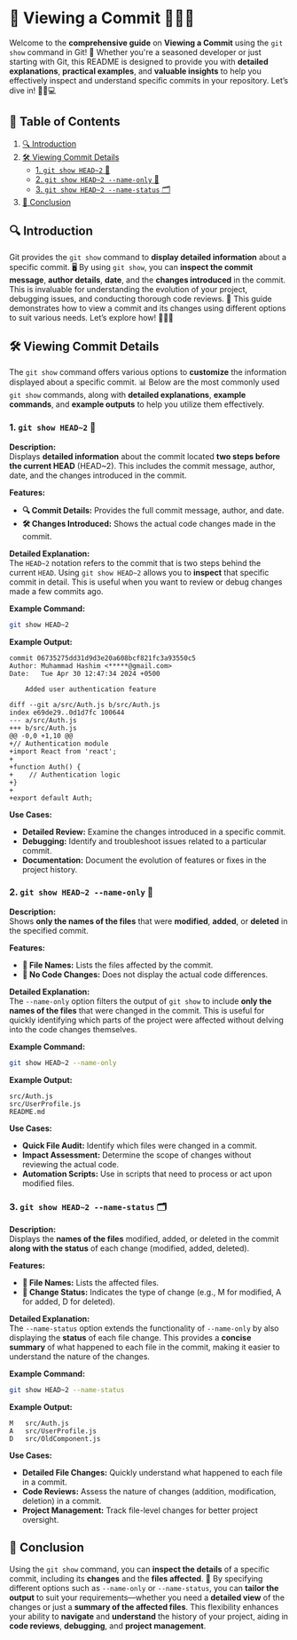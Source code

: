 # 📂 **Viewing a Commit** 🕵️‍♂️✨

Welcome to the **comprehensive guide** on **Viewing a Commit** using the `git show` command in Git! 🚀 Whether you're a seasoned developer or just starting with Git, this README is designed to provide you with **detailed explanations**, **practical examples**, and **valuable insights** to help you effectively inspect and understand specific commits in your repository. Let’s dive in! 🏊‍♂️💻

## 📑 Table of Contents

1. [🔍 Introduction](#-introduction)
2. [🛠️ Viewing Commit Details](#-viewing-commit-details)
   - [1. `git show HEAD~2` 📄](#-1-git-show-head~2-)
   - [2. `git show HEAD~2 --name-only` 👤](#2-git-show-head~2--name-only-👤)
   - [3. `git show HEAD~2 --name-status` 🗂️](#3-git-show-head~2--name-status-🗂️)
3. [📝 Conclusion](#-conclusion)

## 🔍 Introduction

Git provides the `git show` command to **display detailed information** about a specific commit. 🖥️ By using `git show`, you can **inspect the commit message**, **author details**, **date**, and the **changes introduced** in the commit. This is invaluable for understanding the evolution of your project, debugging issues, and conducting thorough code reviews. 📖 This guide demonstrates how to view a commit and its changes using different options to suit various needs. Let’s explore how! 🕵️‍♂️🔧

## 🛠️ Viewing Commit Details

The `git show` command offers various options to **customize** the information displayed about a specific commit. 📊 Below are the most commonly used `git show` commands, along with **detailed explanations**, **example commands**, and **example outputs** to help you utilize them effectively.

### 1. `git show HEAD~2` 📄

**Description:**  
Displays **detailed information** about the commit located **two steps before the current HEAD** (HEAD~2). This includes the commit message, author, date, and the changes introduced in the commit.

**Features:**
- **🔍 Commit Details:** Provides the full commit message, author, and date.
- **🛠️ Changes Introduced:** Shows the actual code changes made in the commit.

**Detailed Explanation:**  
The `HEAD~2` notation refers to the commit that is two steps behind the current `HEAD`. Using `git show HEAD~2` allows you to **inspect** that specific commit in detail. This is useful when you want to review or debug changes made a few commits ago.

**Example Command:**
```bash
git show HEAD~2
```

**Example Output:**
```
commit 06735275dd31d9d3e20a608bcf821fc3a93550c5
Author: Muhammad Hashim <*****@gmail.com>
Date:   Tue Apr 30 12:47:34 2024 +0500

    Added user authentication feature

diff --git a/src/Auth.js b/src/Auth.js
index e69de29..0d1d7fc 100644
--- a/src/Auth.js
+++ b/src/Auth.js
@@ -0,0 +1,10 @@
+// Authentication module
+import React from 'react';
+
+function Auth() {
+    // Authentication logic
+}
+
+export default Auth;
```

**Use Cases:**
- **Detailed Review:** Examine the changes introduced in a specific commit.
- **Debugging:** Identify and troubleshoot issues related to a particular commit.
- **Documentation:** Document the evolution of features or fixes in the project history.

### 2. `git show HEAD~2 --name-only` 👤

**Description:**  
Shows **only the names of the files** that were **modified**, **added**, or **deleted** in the specified commit.

**Features:**
- **📁 File Names:** Lists the files affected by the commit.
- **🚫 No Code Changes:** Does not display the actual code differences.

**Detailed Explanation:**  
The `--name-only` option filters the output of `git show` to include **only the names of the files** that were changed in the commit. This is useful for quickly identifying which parts of the project were affected without delving into the code changes themselves.

**Example Command:**
```bash
git show HEAD~2 --name-only
```

**Example Output:**
```
src/Auth.js
src/UserProfile.js
README.md
```

**Use Cases:**
- **Quick File Audit:** Identify which files were changed in a commit.
- **Impact Assessment:** Determine the scope of changes without reviewing the actual code.
- **Automation Scripts:** Use in scripts that need to process or act upon modified files.

### 3. `git show HEAD~2 --name-status` 🗂️

**Description:**  
Displays the **names of the files** modified, added, or deleted in the commit **along with the status** of each change (modified, added, deleted).

**Features:**
- **📁 File Names:** Lists the affected files.
- **📌 Change Status:** Indicates the type of change (e.g., M for modified, A for added, D for deleted).

**Detailed Explanation:**  
The `--name-status` option extends the functionality of `--name-only` by also displaying the **status** of each file change. This provides a **concise summary** of what happened to each file in the commit, making it easier to understand the nature of the changes.

**Example Command:**
```bash
git show HEAD~2 --name-status
```

**Example Output:**
```
M	src/Auth.js
A	src/UserProfile.js
D	src/OldComponent.js
```

**Use Cases:**
- **Detailed File Changes:** Quickly understand what happened to each file in a commit.
- **Code Reviews:** Assess the nature of changes (addition, modification, deletion) in a commit.
- **Project Management:** Track file-level changes for better project oversight.

## 📝 Conclusion

Using the `git show` command, you can **inspect the details** of a specific commit, including its **changes** and the **files affected**. 🧐 By specifying different options such as `--name-only` or `--name-status`, you can **tailor the output** to suit your requirements—whether you need a **detailed view** of the changes or just a **summary of the affected files**. This flexibility enhances your ability to **navigate** and **understand** the history of your project, aiding in **code reviews**, **debugging**, and **project management**. 